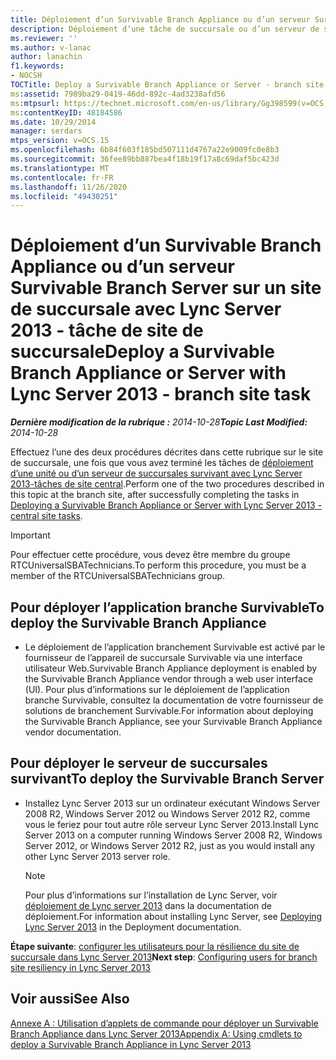 ```yaml
---
title: Déploiement d’un Survivable Branch Appliance ou d’un serveur Survivable Branch Server sur un site de succursale - tâche de site de succursale
description: Déploiement d’une tâche de succursale ou d’un serveur de succursales survivant.
ms.reviewer: ''
ms.author: v-lanac
author: lanachin
f1.keywords:
- NOCSH
TOCTitle: Deploy a Survivable Branch Appliance or Server - branch site task
ms:assetid: 7989ba29-0419-46dd-892c-4ad3238afd56
ms:mtpsurl: https://technet.microsoft.com/en-us/library/Gg398599(v=OCS.15)
ms:contentKeyID: 48184586
ms.date: 10/29/2014
manager: serdars
mtps_version: v=OCS.15
ms.openlocfilehash: 6b84f603f185bd507111d4767a22e9009fc0e8b3
ms.sourcegitcommit: 36fee89bb887bea4f18b19f17a8c69daf5bc423d
ms.translationtype: MT
ms.contentlocale: fr-FR
ms.lasthandoff: 11/26/2020
ms.locfileid: "49430251"
---
```

# <a name="deploy-a-survivable-branch-appliance-or-server-with-lync-server-2013---branch-site-task"></a><span data-ttu-id="26699-103">Déploiement d’un Survivable Branch Appliance ou d’un serveur Survivable Branch Server sur un site de succursale avec Lync Server 2013 - tâche de site de succursale</span><span class="sxs-lookup"><span data-stu-id="26699-103">Deploy a Survivable Branch Appliance or Server with Lync Server 2013 - branch site task</span></span>

<div data-xmlns="http://www.w3.org/1999/xhtml">

<div class="topic" data-xmlns="http://www.w3.org/1999/xhtml" data-msxsl="urn:schemas-microsoft-com:xslt" data-cs="https://msdn.microsoft.com/">

<div data-asp="https://msdn2.microsoft.com/asp">



</div>

<div id="mainSection">

<div id="mainBody"><span data-ttu-id="26699-104">

<span> </span></span><span class="sxs-lookup"><span data-stu-id="26699-104">

<span> </span></span></span>

<span data-ttu-id="26699-105">_**Dernière modification de la rubrique :** 2014-10-28_</span><span class="sxs-lookup"><span data-stu-id="26699-105">_**Topic Last Modified:** 2014-10-28_</span></span>

<span data-ttu-id="26699-106">Effectuez l’une des deux procédures décrites dans cette rubrique sur le site de succursale, une fois que vous avez terminé les tâches de [déploiement d’une unité ou d’un serveur de succursales survivant avec Lync Server 2013-tâches de site central](lync-server-2013-deploying-a-survivable-branch-appliance-or-server-central-site-tasks.md).</span><span class="sxs-lookup"><span data-stu-id="26699-106">Perform one of the two procedures described in this topic at the branch site, after successfully completing the tasks in [Deploying a Survivable Branch Appliance or Server with Lync Server 2013 - central site tasks](lync-server-2013-deploying-a-survivable-branch-appliance-or-server-central-site-tasks.md).</span></span>

<div>


> [!IMPORTANT]
> <span data-ttu-id="26699-107">Pour effectuer cette procédure, vous devez être membre du groupe RTCUniversalSBATechnicians.</span><span class="sxs-lookup"><span data-stu-id="26699-107">To perform this procedure, you must be a member of the RTCUniversalSBATechnicians group.</span></span>



</div>

<div>

## <a name="to-deploy-the-survivable-branch-appliance"></a><span data-ttu-id="26699-108">Pour déployer l’application branche Survivable</span><span class="sxs-lookup"><span data-stu-id="26699-108">To deploy the Survivable Branch Appliance</span></span>

  - <span data-ttu-id="26699-109">Le déploiement de l’application branchement Survivable est activé par le fournisseur de l’appareil de succursale Survivable via une interface utilisateur Web.</span><span class="sxs-lookup"><span data-stu-id="26699-109">Survivable Branch Appliance deployment is enabled by the Survivable Branch Appliance vendor through a web user interface (UI).</span></span> <span data-ttu-id="26699-110">Pour plus d’informations sur le déploiement de l’application branche Survivable, consultez la documentation de votre fournisseur de solutions de branchement Survivable.</span><span class="sxs-lookup"><span data-stu-id="26699-110">For information about deploying the Survivable Branch Appliance, see your Survivable Branch Appliance vendor documentation.</span></span>

</div>

<div>

## <a name="to-deploy-the-survivable-branch-server"></a><span data-ttu-id="26699-111">Pour déployer le serveur de succursales survivant</span><span class="sxs-lookup"><span data-stu-id="26699-111">To deploy the Survivable Branch Server</span></span>

  - <span data-ttu-id="26699-112">Installez Lync Server 2013 sur un ordinateur exécutant Windows Server 2008 R2, Windows Server 2012 ou Windows Server 2012 R2, comme vous le feriez pour tout autre rôle serveur Lync Server 2013.</span><span class="sxs-lookup"><span data-stu-id="26699-112">Install Lync Server 2013 on a computer running Windows Server 2008 R2, Windows Server 2012, or Windows Server 2012 R2, just as you would install any other Lync Server 2013 server role.</span></span>
    
    <div>
    

    > [!NOTE]
    > <span data-ttu-id="26699-113">Pour plus d’informations sur l’installation de Lync Server, voir <A href="lync-server-2013-deploying-lync-server.md">déploiement de Lync server 2013</A> dans la documentation de déploiement.</span><span class="sxs-lookup"><span data-stu-id="26699-113">For information about installing Lync Server, see <A href="lync-server-2013-deploying-lync-server.md">Deploying Lync Server 2013</A> in the Deployment documentation.</span></span>

    
    </div>

<span data-ttu-id="26699-114">**Étape suivante**: [configurer les utilisateurs pour la résilience du site de succursale dans Lync Server 2013](lync-server-2013-configuring-users-for-branch-site-resiliency.md)</span><span class="sxs-lookup"><span data-stu-id="26699-114">**Next step**: [Configuring users for branch site resiliency in Lync Server 2013](lync-server-2013-configuring-users-for-branch-site-resiliency.md)</span></span>

</div>

<div>

## <a name="see-also"></a><span data-ttu-id="26699-115">Voir aussi</span><span class="sxs-lookup"><span data-stu-id="26699-115">See Also</span></span>


[<span data-ttu-id="26699-116">Annexe A : Utilisation d’applets de commande pour déployer un Survivable Branch Appliance dans Lync Server 2013</span><span class="sxs-lookup"><span data-stu-id="26699-116">Appendix A: Using cmdlets to deploy a Survivable Branch Appliance in Lync Server 2013</span></span>](lync-server-2013-appendix-a-using-cmdlets-to-deploy-a-survivable-branch-appliance.md)  
  

<span data-ttu-id="26699-117"></div>

</div>

<span> </span>

</div>

</div>

</span><span class="sxs-lookup"><span data-stu-id="26699-117"></div>

</div>

<span> </span>

</div>

</div>

</span></span></div>

